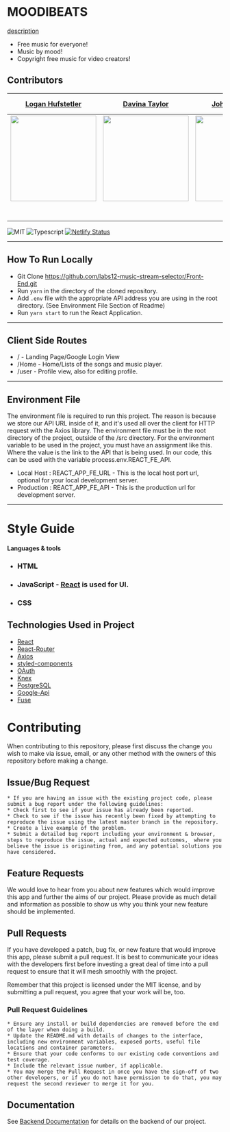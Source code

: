 # MOODIBEATS

[description](./description.md)

- Free music for everyone!
- Music by mood!
- Copyright free music for video creators!

## Contributors

|                                            [Logan Hufstetler](https://github.com/BlissCatalyst)                                            |                                                           [Davina Taylor](https://github.com/lilvina)                                                            |                                         [Joh Humphreys](https://github.com/johnpharmd)                                         |                                     [Md Kawsar Hussen](https://github.com/kkingbd)                                      |                                      [Jonathan Bernal](https://github.com/BlueSandWeb)                                      |                                                [Sammy Lee](github.com/Captmoonshot)                                                 |                                 [Xander Jake de los Santos](https://github.com/xanderjakeq)                                  | [Kevin Brack](https://github.com/KevinBrack) |
| :----------------------------------------------------------------------------------------------------------------------------------------: | :--------------------------------------------------------------------------------------------------------------------------------------------------------------: | :----------------------------------------------------------------------------------------------------------------------------: | :---------------------------------------------------------------------------------------------------------------------: | :-------------------------------------------------------------------------------------------------------------------------: | :---------------------------------------------------------------------------------------------------------------------------------: | :--------------------------------------------------------------------------------------------------------------------------: | :--------------------------------------------------------------------------------------------------------------------------: |
|        [<img src="https://avatars2.githubusercontent.com/u/46465575?s=400&v=4" width = "200" />](https://github.com/BlissCatalyst)         | [<img src="https://avatars0.githubusercontent.com/u/10713358?s=400&u=f3dd10a2ecfa7efa5b993fc63fd905cf14311fd3&v=4" width = "200" />](https://github.com/lilvina) |    [<img src="https://avatars0.githubusercontent.com/u/6886907?s=400&v=4" width = "200" />](https://github.com/johnpharmd)     |  [<img src="https://avatars0.githubusercontent.com/u/46500263?s=400&v=4" width = "200" />](https://github.com/kkingbd)  | [<img src="https://avatars3.githubusercontent.com/u/42630698?s=400&v=4" width = "200" />](https://github.com/BlueSandsWeb)  |     [<img src="https://avatars1.githubusercontent.com/u/17155841?s=400&v=4" width = "200" />](https://github.com/Captmoonshot)      |   [<img src="https://avatars2.githubusercontent.com/u/13279523?s=460&v=4" width = "200" />](https://github.com/xanderjakeq)   |  [<img src="https://avatars1.githubusercontent.com/u/13532991?s=460&v=4" width = "200" />](https://github.com/KevinBrack) |
|                         [<img src="https://github.com/favicon.ico" width="15"> ](https://github.com/BlissCatalyst)                         |                                       [<img src="https://github.com/favicon.ico" width="15"> ](https://github.com/lilvina)                                       |                    [<img src="https://github.com/favicon.ico" width="15"> ](https://github.com/johnpharmd)                     |                  [<img src="https://github.com/favicon.ico" width="15"> ](https://github.com/kkingbd)                   |                  [<img src="https://github.com/favicon.ico" width="15"> ](https://github.com/BlueSandsWeb)                  |                      [<img src="https://github.com/favicon.ico" width="15"> ](https://github.com/Captmoonshot)                      |                   [<img src="https://github.com/favicon.ico" width="15"> ](https://github.com/xanderjakeq)                   | [<img src="https://github.com/favicon.ico" width="15"> ](https://github.com/KevinBrack) |
| [ <img src="https://static.licdn.com/sc/h/al2o9zrvru7aqj8e1x2rzsrca" width="15"> ](https://www.linkedin.com/in/logan-hufstetler-145611a2/) |                 [ <img src="https://static.licdn.com/sc/h/al2o9zrvru7aqj8e1x2rzsrca" width="15"> ](https://www.linkedin.com/in/davinataylor123/)                 | [ <img src="https://static.licdn.com/sc/h/al2o9zrvru7aqj8e1x2rzsrca" width="15"> ](https://www.linkedin.com/in/johnhumphreys/) | [ <img src="https://static.licdn.com/sc/h/al2o9zrvru7aqj8e1x2rzsrca" width="15"> ](https://www.linkedin.com/in/kkingbd) | [ <img src="https://static.licdn.com/sc/h/al2o9zrvru7aqj8e1x2rzsrca" width="15"> ](https://www.linkedin.com/in/jon-bernal/) | [ <img src="https://static.licdn.com/sc/h/al2o9zrvru7aqj8e1x2rzsrca" width="15"> ](https://www.linkedin.com/in/sammy-lee-89944282/) | [ <img src="https://static.licdn.com/sc/h/al2o9zrvru7aqj8e1x2rzsrca" width="15"> ](https://www.linkedin.com/in/xanderjakeq/) | [ <img src="https://static.licdn.com/sc/h/al2o9zrvru7aqj8e1x2rzsrca" width="15"> ](https://www.linkedin.com/in/kevin-brack-273a25a0/) |

![MIT](https://img.shields.io/packagist/l/doctrine/orm.svg)
![Typescript](https://img.shields.io/npm/types/typescript.svg?style=flat)
[![Netlify Status](https://api.netlify.com/api/v1/badges/b5c4db1c-b10d-42c3-b157-3746edd9e81d/deploy-status)](https://moodybeats.netlify.com/)

---

## How To Run Locally

- Git Clone https://github.com/labs12-music-stream-selector/Front-End.git
- Run `yarn` in the directory of the cloned repository.
- Add `.env` file with the appropriate API address you are using in the root directory. (See Environment File Section of Readme)
- Run `yarn start` to run the React Application.

---

## Client Side Routes

- / - Landing Page/Google Login View
- /Home - Home/Lists of the songs and music player.
- /user - Profile view, also for editing profile.

---

## Environment File

The environment file is required to run this project. The reason is because we store our API URL inside of it, and it's used all over the client for HTTP request with the Axios library. The environment file must be in the root directory of the project, outside of the /src directory. For the environment variable to be used in the project, you must have an assignment like this. Where the value is the link to the API that is being used. In our code, this can be used with the variable process.env.REACT_FE_API.

- Local Host : REACT_APP_FE_URL - This is the local host port url, optional for your local development server.
- Production : REACT_APP_FE_API - This is the production url for development server.

---

# Style Guide

#### Languages & tools

- ### HTML
- ### JavaScript - [React](http://facebook.github.io/react) is used for UI.
- ### CSS

## Technologies Used in Project

- [React](https://reactjs.org/)
- [React-Router](https://github.com/ReactTraining/react-router#readme)
- [Axios](https://github.com/axios/axios)
- [styled-components](https://www.styled-components.com/)
- [OAuth](https://developers.google.com/actions/identity/google-sign-in-oauth)
- [Knex](https://knexjs.org/)
- [PostgreSQL](https://www.postgresql.org/)
- [Google-Api](https://console.developers.google.com/apis/dashboard?project=music-finder-239119&pli=1)
- [Fuse](https://fusejs.io/)

# Contributing

When contributing to this repository, please first discuss the change you wish to make via issue, email, or any other method with the owners of this repository before making a change.

## Issue/Bug Request

    * If you are having an issue with the existing project code, please submit a bug report under the following guidelines:
    * Check first to see if your issue has already been reported.
    * Check to see if the issue has recently been fixed by attempting to reproduce the issue using the latest master branch in the repository.
    * Create a live example of the problem.
    * Submit a detailed bug report including your environment & browser, steps to reproduce the issue, actual and expected outcomes,  where you believe the issue is originating from, and any potential solutions you have considered.

## Feature Requests

We would love to hear from you about new features which would improve this app and further the aims of our project. Please provide as much detail and information as possible to show us why you think your new feature should be implemented.

## Pull Requests

If you have developed a patch, bug fix, or new feature that would improve this app, please submit a pull request. It is best to communicate your ideas with the developers first before investing a great deal of time into a pull request to ensure that it will mesh smoothly with the project.

Remember that this project is licensed under the MIT license, and by submitting a pull request, you agree that your work will be, too.

### Pull Request Guidelines

    * Ensure any install or build dependencies are removed before the end of the layer when doing a build.
    * Update the README.md with details of changes to the interface, including new environment variables, exposed ports, useful file locations and container parameters.
    * Ensure that your code conforms to our existing code conventions and test coverage.
    * Include the relevant issue number, if applicable.
    * You may merge the Pull Request in once you have the sign-off of two other developers, or if you do not have permission to do that, you may request the second reviewer to merge it for you.

## Documentation

See [Backend Documentation](https://github.com/labs12-music-stream-selector/Backend/blob/master/README.md) for details on the backend of our project.
